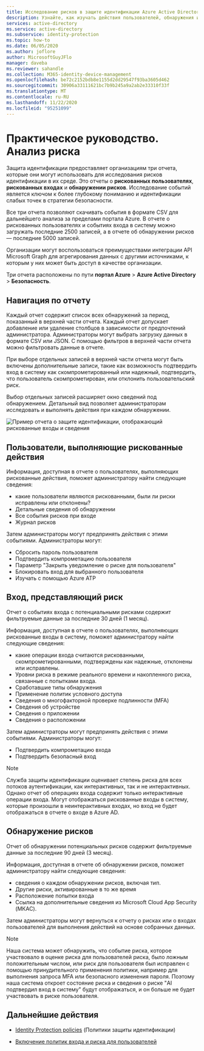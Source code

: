 ```yaml
---
title: Исследование рисков в защите идентификации Azure Active Directory
description: Узнайте, как изучать действия пользователей, обнаружения и операции входа, которые могут представлять риск в Защите идентификации Azure Active Directory
services: active-directory
ms.service: active-directory
ms.subservice: identity-protection
ms.topic: how-to
ms.date: 06/05/2020
ms.author: joflore
author: MicrosoftGuyJFlo
manager: daveba
ms.reviewer: sahandle
ms.collection: M365-identity-device-management
ms.openlocfilehash: be72c2152bdb8e1155d2dd29547f93ba3605d462
ms.sourcegitcommit: 30906a33111621bc7b9b245a9a2ab2e33310f33f
ms.translationtype: MT
ms.contentlocale: ru-RU
ms.lasthandoff: 11/22/2020
ms.locfileid: "95251099"
---
```

# <a name="how-to-investigate-risk"></a>Практическое руководство. Анализ риска

Защита идентификации предоставляет организациям три отчета, которые они могут использовать для исследования рисков идентификации в их среде. Это отчеты о **рискованных пользователях**, **рискованных входах** и **обнаружении рисков**. Исследование событий является ключом к более глубокому пониманию и идентификации слабых точек в стратегии безопасности.

Все три отчета позволяют скачивать события в формате CSV для дальнейшего анализа за пределами портала Azure. В отчете о рискованных пользователях и событиях входа в систему можно загружать последние 2500 записей, а в отчете об обнаружении рисков — последние 5000 записей.

Организации могут воспользоваться преимуществами интеграции API Microsoft Graph для агрегирования данных с другими источниками, к которым у них может быть доступ в качестве организации.

Три отчета расположены по пути **портал Azure** > **Azure Active Directory** > **Безопасность**.

## <a name="navigating-the-reports"></a>Навигация по отчету

Каждый отчет содержит список всех обнаружений за период, показанный в верхней части отчета. Каждый отчет допускает добавление или удаление столбцов в зависимости от предпочтений администратора. Администраторы могут выбрать загрузку данных в формате CSV или JSON. С помощью фильтров в верхней части отчета можно фильтровать данные в отчете.

При выборе отдельных записей в верхней части отчета могут быть включены дополнительные записи, такие как возможность подтвердить вход в систему как скомпрометированный или надежный, подтвердить, что пользователь скомпрометирован, или отклонить пользовательский риск.

Выбор отдельных записей расширяет окно сведений под обнаружением. Детальный вид позволяет администраторам исследовать и выполнять действия при каждом обнаружении. 

![Пример отчета о защите идентификации, отображающий рискованные входы и сведения](./media/howto-identity-protection-investigate-risk/identity-protection-risky-sign-ins-report.png)

## <a name="risky-users"></a>Пользователи, выполняющие рискованные действия

Информация, доступная в отчете о пользователях, выполняющих рискованные действия, поможет администратору найти следующие сведения:

- какие пользователи являются рискованными, были ли риски исправлены или отклонены?
- Детальные сведения об обнаружении
- Все события рисков при входе
- Журнал рисков
 
Затем администраторы могут предпринять действия с этими событиями. Администраторы могут:

- Сбросить пароль пользователя
- Подтвердить компрометацию пользователя
- Параметр "Закрыть уведомление о риске для пользователя"
- Блокировать вход для выбранного пользователя
- Изучать с помощью Azure ATP

## <a name="risky-sign-ins"></a>Вход, представляющий риск

Отчет о событиях входа с потенциальными рисками содержит фильтруемые данные за последние 30 дней (1 месяц).

Информация, доступная в отчете о пользователях, выполняющих рискованные входы в систему, поможет администратору найти следующие сведения:

- какие операции входа считаются рискованными, скомпрометированными, подтверждены как надежные, отклонены или исправлены.
- Уровни риска в режиме реального времени и накопленного риска, связанные с попытками входа.
- Сработавшие типы обнаружения
- Применение политик условного доступа
- Сведения о многофакторной проверке подлинности (MFA)
- Сведения об устройстве
- Сведения о приложении
- Сведения о расположении

Затем администраторы могут предпринять действия с этими событиями. Администраторы могут:

- Подтвердить компрометацию входа
- Подтвердить безопасный вход

> [!NOTE] 
> Служба защиты идентификации оценивает степень риска для всех потоков аутентификации, как интерактивных, так и не интерактивных. Однако отчет об операциях входа содержит только интерактивные операции входа. Могут отображаться рискованные входы в систему, которые произошли в неинтерактивных входах, но вход не будет отображаться в отчете о входе в Azure AD.

## <a name="risk-detections"></a>Обнаружение рисков

Отчет об обнаружении потенциальных рисков содержит фильтруемые данные за последние 90 дней (3 месяц).

Информация, доступная в отчете об обнаружении рисков, поможет администратору найти следующие сведения:

- сведения о каждом обнаружении рисков, включая тип.
- Другие риски, активированные в то же время
- Расположение попытки входа
- Ссылка на дополнительные сведения из Microsoft Cloud App Security (МКАС).

Затем администраторы могут вернуться к отчету о рисках или о входах пользователей для выполнения действий на основе собранных данных.

> [!NOTE] 
> Наша система может обнаружить, что событие риска, которое участвовало в оценке риска для пользователей риска, было ложным положительным числом, или риск для пользователя был исправлен с помощью принудительного применения политики, например для выполнения запроса MFA или безопасного изменения пароля. Поэтому наша система откроет состояние риска и сведения о риске "AI подтвердил вход в систему" будут отображаться, и он больше не будет участвовать в риске пользователя. 


## <a name="next-steps"></a>Дальнейшие действия

- [Identity Protection policies](concept-identity-protection-policies.md) (Политики защиты идентификации)

- [Включение политик входа и риска для пользователей](howto-identity-protection-configure-risk-policies.md)
